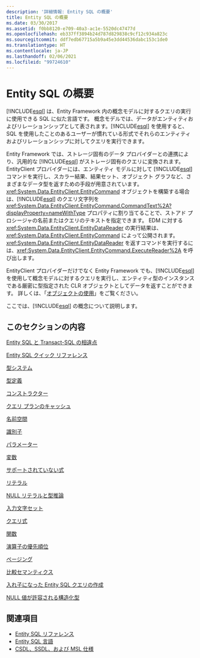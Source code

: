 ```yaml
---
description: '詳細情報: Entity SQL の概要'
title: Entity SQL の概要
ms.date: 03/30/2017
ms.assetid: f0bb8120-e709-40a3-ac1e-5520dc47477d
ms.openlocfilehash: eb337ff3894b24d787d829838c9cf12c934a823c
ms.sourcegitcommit: ddf7edb67715a5b9a45e3dd44536dabc153c1de0
ms.translationtype: HT
ms.contentlocale: ja-JP
ms.lasthandoff: 02/06/2021
ms.locfileid: "99724610"
---
```

# <a name="entity-sql-overview"></a>Entity SQL の概要

[!INCLUDE[esql](../../../../../../includes/esql-md.md)] は、Entity Framework 内の概念モデルに対するクエリの実行に使用できる SQL に似た言語です。 概念モデルでは、データがエンティティおよびリレーションシップとして表されます。[!INCLUDE[esql](../../../../../../includes/esql-md.md)] を使用すると、SQL を使用したことのあるユーザーが慣れている形式でそれらのエンティティおよびリレーションシップに対してクエリを実行できます。  

 Entity Framework では、ストレージ固有のデータ プロバイダーとの連携により、汎用的な [!INCLUDE[esql](../../../../../../includes/esql-md.md)] がストレージ固有のクエリに変換されます。 EntityClient プロバイダーには、エンティティ モデルに対して [!INCLUDE[esql](../../../../../../includes/esql-md.md)] コマンドを実行し、スカラー結果、結果セット、オブジェクト グラフなど、さまざまなデータ型を返すための手段が用意されています。 <xref:System.Data.EntityClient.EntityCommand> オブジェクトを構築する場合は、[!INCLUDE[esql](../../../../../../includes/esql-md.md)] のクエリ文字列を <xref:System.Data.EntityClient.EntityCommand.CommandText%2A?displayProperty=nameWithType> プロパティに割り当てることで、ストアド プロシージャの名前またはクエリのテキストを指定できます。 EDM に対する <xref:System.Data.EntityClient.EntityDataReader> の実行結果は、<xref:System.Data.EntityClient.EntityCommand> によって公開されます。 <xref:System.Data.EntityClient.EntityDataReader> を返すコマンドを実行するには、<xref:System.Data.EntityClient.EntityCommand.ExecuteReader%2A> を呼び出します。  
  
 EntityClient プロバイダーだけでなく Entity Framework でも、[!INCLUDE[esql](../../../../../../includes/esql-md.md)] を使用して概念モデルに対するクエリを実行し、エンティティ型のインスタンスである厳密に型指定された CLR オブジェクトとしてデータを返すことができます。 詳しくは、「[オブジェクトの使用](../working-with-objects.md)」をご覧ください。  
  
 ここでは、[!INCLUDE[esql](../../../../../../includes/esql-md.md)] の概念について説明します。  
  
## <a name="in-this-section"></a>このセクションの内容  

 [Entity SQL と Transact-SQL の相違点](how-entity-sql-differs-from-transact-sql.md)  
  
 [Entity SQL クイック リファレンス](entity-sql-quick-reference.md)  
  
 [型システム](type-system-entity-sql.md)  
  
 [型定義](type-definitions-entity-sql.md)  
  
 [コンストラクター](constructing-types-entity-sql.md)  
  
 [クエリ プランのキャッシュ](query-plan-caching-entity-sql.md)  
  
 [名前空間](namespaces-entity-sql.md)  
  
 [識別子](identifiers-entity-sql.md)  
  
 [パラメーター](parameters-entity-sql.md)  
  
 [変数](variables-entity-sql.md)  
  
 [サポートされていない式](unsupported-expressions-entity-sql.md)  
  
 [リテラル](literals-entity-sql.md)  
  
 [NULL リテラルと型推論](null-literals-and-type-inference-entity-sql.md)  
  
 [入力文字セット](input-character-set-entity-sql.md)  
  
 [クエリ式](query-expressions-entity-sql.md)  
  
 [関数](functions-entity-sql.md)  
  
 [演算子の優先順位](operator-precedence-entity-sql.md)  
  
 [ページング](paging-entity-sql.md)  
  
 [比較セマンティクス](comparison-semantics-entity-sql.md)  
  
 [入れ子になった Entity SQL クエリの作成](composing-nested-entity-sql-queries.md)  
  
 [NULL 値が許容される構造化型](nullable-structured-types-entity-sql.md)  
  
## <a name="see-also"></a>関連項目

- [Entity SQL リファレンス](entity-sql-reference.md)
- [Entity SQL 言語](entity-sql-language.md)
- [CSDL、SSDL、および MSL 仕様](/ef/ef6/modeling/designer/advanced/edmx/csdl-spec)
